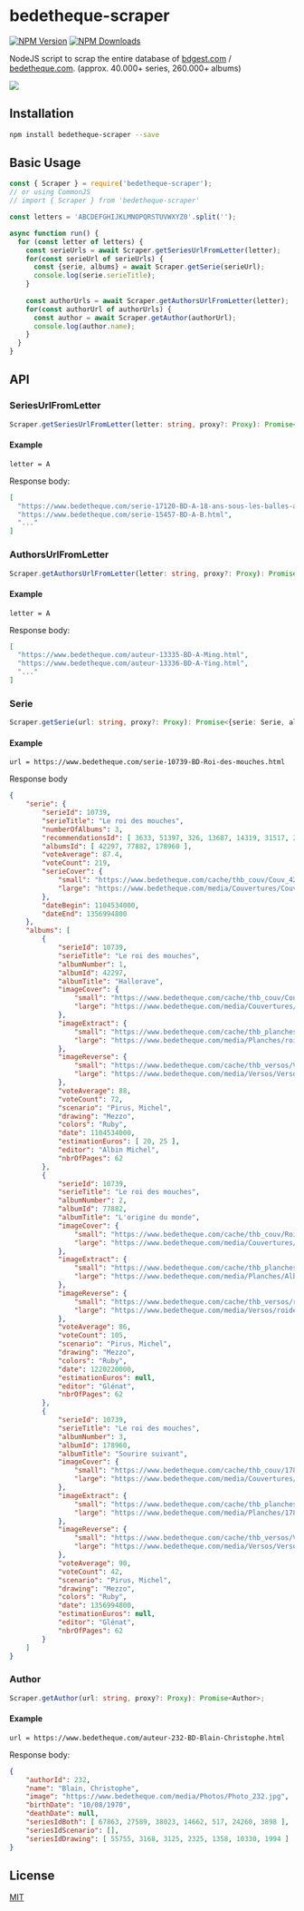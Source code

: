 # bedetheque-scraper
[![NPM Version][npm-image]][npm-url]
[![NPM Downloads][downloads-image]][downloads-url]

NodeJS script to scrap the entire database of [bdgest.com](https://www.bdgest.com/) / [bedetheque.com](https://www.bedetheque.com/). (approx. 40.000+ series, 260.000+ albums)

<img src="https://www.bdgest.com/skin/logo_bdgest_250.png">

## Installation

```bash
npm install bedetheque-scraper --save
```

## Basic Usage

```javascript
const { Scraper } = require('bedetheque-scraper');
// or using CommonJS
// import { Scraper } from 'bedetheque-scraper'

const letters = 'ABCDEFGHIJKLMNOPQRSTUVWXYZ0'.split('');

async function run() {
  for (const letter of letters) {
    const serieUrls = await Scraper.getSeriesUrlFromLetter(letter);
    for(const serieUrl of serieUrls) {
      const {serie, albums} = await Scraper.getSerie(serieUrl);
      console.log(serie.serieTitle);
    }      
    
    const authorUrls = await Scraper.getAuthorsUrlFromLetter(letter);
    for(const authorUrl of authorUrls) {
      const author = await Scraper.getAuthor(authorUrl);
      console.log(author.name);
    }      
  }
}
```
## API
### SeriesUrlFromLetter
```ts
Scraper.getSeriesUrlFromLetter(letter: string, proxy?: Proxy): Promise<string[]>;
```
#### Example
`letter = A`

Response body:
```json
[
  "https://www.bedetheque.com/serie-17120-BD-A-18-ans-sous-les-balles-au-Vercors.html",
  "https://www.bedetheque.com/serie-15457-BD-A-B.html",
  "..."
]
```
### AuthorsUrlFromLetter
```ts
Scraper.getAuthorsUrlFromLetter(letter: string, proxy?: Proxy): Promise<string[]>;
```
#### Example
`letter = A`

Response body:
```json
[
  "https://www.bedetheque.com/auteur-13335-BD-A-Ming.html",
  "https://www.bedetheque.com/auteur-13336-BD-A-Ying.html",
  "..."
]
```
### Serie
```ts
Scraper.getSerie(url: string, proxy?: Proxy): Promise<{serie: Serie, albums: Album[]>;
```
#### Example
`url = https://www.bedetheque.com/serie-10739-BD-Roi-des-mouches.html`

Response body
```json
{
    "serie": {
        "serieId": 10739,
        "serieTitle": "Le roi des mouches",
        "numberOfAlbums": 3,
        "recommendationsId": [ 3633, 51397, 326, 13687, 14319, 31517, 24640 ],
        "albumsId": [ 42297, 77882, 178960 ],
        "voteAverage": 87.4,
        "voteCount": 219,
        "serieCover": {
            "small": "https://www.bedetheque.com/cache/thb_couv/Couv_42297.jpg",
            "large": "https://www.bedetheque.com/media/Couvertures/Couv_42297.jpg"
        },
        "dateBegin": 1104534000,
        "dateEnd": 1356994800
    },
    "albums": [
        {
            "serieId": 10739,
            "serieTitle": "Le roi des mouches",
            "albumNumber": 1,
            "albumId": 42297,
            "albumTitle": "Hallorave",
            "imageCover": {
                "small": "https://www.bedetheque.com/cache/thb_couv/Couv_42297.jpg",
                "large": "https://www.bedetheque.com/media/Couvertures/Couv_42297.jpg"
            },
            "imageExtract": {
                "small": "https://www.bedetheque.com/cache/thb_planches/roidesmouches01p.jpg",
                "large": "https://www.bedetheque.com/media/Planches/roidesmouches01p.jpg"
            },
            "imageReverse": {
                "small": "https://www.bedetheque.com/cache/thb_versos/Verso_42297.jpg",
                "large": "https://www.bedetheque.com/media/Versos/Verso_42297.jpg"
            },
            "voteAverage": 88,
            "voteCount": 72,
            "scenario": "Pirus, Michel",
            "drawing": "Mezzo",
            "colors": "Ruby",
            "date": 1104534000,
            "estimationEuros": [ 20, 25 ],
            "editor": "Albin Michel",
            "nbrOfPages": 62
        },
        {
            "serieId": 10739,
            "serieTitle": "Le roi des mouches",
            "albumNumber": 2,
            "albumId": 77882,
            "albumTitle": "L'origine du monde",
            "imageCover": {
                "small": "https://www.bedetheque.com/cache/thb_couv/RoiDesMouchesLe2_18092008_213101.jpg",
                "large": "https://www.bedetheque.com/media/Couvertures/RoiDesMouchesLe2_18092008_213101.jpg"
            },
            "imageExtract": {
                "small": "https://www.bedetheque.com/cache/thb_planches/AlbroiDesMouchesLe2_18092008_213101.jpg",
                "large": "https://www.bedetheque.com/media/Planches/AlbroiDesMouchesLe2_18092008_213101.jpg"
            },
            "imageReverse": {
                "small": "https://www.bedetheque.com/cache/thb_versos/roidesmouches02v_77882.jpg",
                "large": "https://www.bedetheque.com/media/Versos/roidesmouches02v_77882.jpg"
            },
            "voteAverage": 86,
            "voteCount": 105,
            "scenario": "Pirus, Michel",
            "drawing": "Mezzo",
            "colors": "Ruby",
            "date": 1220220000,
            "estimationEuros": null,
            "editor": "Glénat",
            "nbrOfPages": 62
        },
        {
            "serieId": 10739,
            "serieTitle": "Le roi des mouches",
            "albumNumber": 3,
            "albumId": 178960,
            "albumTitle": "Sourire suivant",
            "imageCover": {
                "small": "https://www.bedetheque.com/cache/thb_couv/178960_c.jpg",
                "large": "https://www.bedetheque.com/media/Couvertures/178960_c.jpg"
            },
            "imageExtract": {
                "small": "https://www.bedetheque.com/cache/thb_planches/178960_pla.jpg",
                "large": "https://www.bedetheque.com/media/Planches/178960_pla.jpg"
            },
            "imageReverse": {
                "small": "https://www.bedetheque.com/cache/thb_versos/Verso_178960.jpg",
                "large": "https://www.bedetheque.com/media/Versos/Verso_178960.jpg"
            },
            "voteAverage": 90,
            "voteCount": 42,
            "scenario": "Pirus, Michel",
            "drawing": "Mezzo",
            "colors": "Ruby",
            "date": 1356994800,
            "estimationEuros": null,
            "editor": "Glénat",
            "nbrOfPages": 62
        }
    ]
}
```
### Author
```ts
Scraper.getAuthor(url: string, proxy?: Proxy): Promise<Author>;
```
#### Example
`url = https://www.bedetheque.com/auteur-232-BD-Blain-Christophe.html`

Response body:
```json
{
    "authorId": 232,
    "name": "Blain, Christophe",
    "image": "https://www.bedetheque.com/media/Photos/Photo_232.jpg",
    "birthDate": "10/08/1970",
    "deathDate": null,
    "seriesIdBoth": [ 67863, 27589, 38023, 14662, 517, 24260, 3898 ],
    "seriesIdScenario": [],
    "seriesIdDrawing": [ 55755, 3168, 3125, 2325, 1358, 10330, 1994 ]
}
```
## License

[MIT](LICENSE)

[npm-image]: https://img.shields.io/npm/v/bedetheque-scraper.svg
[npm-url]: https://npmjs.com/package/bedetheque-scraper
[downloads-image]: https://img.shields.io/npm/dm/bedetheque-scraper.svg
[downloads-url]: https://npmjs.org/package/bedetheque-scraper
